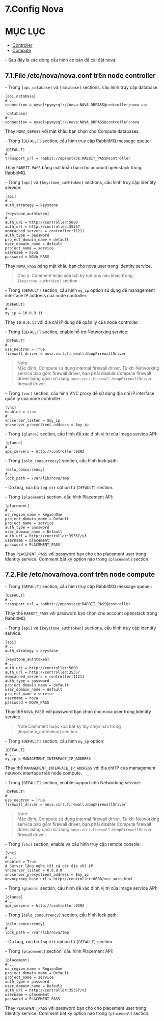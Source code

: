 # 7.Config Nova

# MỤC LỤC
- [Controller](#7.1)
- [Compute](#7.2)


\- Sau đây là các dòng cấu hình cơ bản để cài đặt nova.  

<a name="7.1"></a>
## 7.1.File /etc/nova/nova.conf trên node controller
\- Trong `[api_database]` và `[database]` sections, cấu hình truy cập database:  
```
[api_database]
# ...
connection = mysql+pymysql://nova:NOVA_DBPASS@controller/nova_api

[database]
# ...
connection = mysql+pymysql://nova:NOVA_DBPASS@controller/nova
```

Thay  `NOVA_DBPASS` với mật khẩu bạn chọn cho Compute databases.  

\- Trong `[DEFAULT]` section, cấu hình truy cập RabbitMQ message queue:  
```
[DEFAULT]
# ...
transport_url = rabbit://openstack:RABBIT_PASS@controller
```

Thay `RABBIT_PASS` bằng mật khẩu bạn cho account openstack trong RabbitMQ.  

\- Trong `[api]` và `[keystone_authtoken]` sections, cấu hình truy cập Identity service:  
```
[api]
# ...
auth_strategy = keystone

[keystone_authtoken]
# ...
auth_uri = http://controller:5000
auth_url = http://controller:35357
memcached_servers = controller:11211
auth_type = password
project_domain_name = default
user_domain_name = default
project_name = service
username = nova
password = NOVA_PASS
```

Thay `NOVA_PASS` bằng mật khẩu bạn cho nova user trong Identity service.  

>Chú ý: 
Comment hoặc xóa bất kỳ options nào khác trong `[keystone_authtoken]` section.

\- Trong `[DEFAULT]` section, cấu hình `my_ip` option sử dụng để management interface IP address của node controller:  
```
[DEFAULT]
# ...
my_ip = 10.0.0.11
```

Thay `10.0.0.11` với địa chỉ IP dùng để quản lý của node controller.  

\- Trong `[DEFAULT]` section, enable hỗ trợ Networking service:  
```
[DEFAULT]
# ...
use_neutron = True
firewall_driver = nova.virt.firewall.NoopFirewallDriver
```

>Note:  
Mặc định, Compute sử dụng internal firewall driver. Từ khi Networking service bao gồm firewall driver, bạn phải disable Compute firewall driver bằng cách sử dụng `nova.virt.firewall.NoopFirewallDriver` firewall driver.

\- Trong `[vnc]` section, cấu hình VNC proxy để sử dụng địa chỉ IP interface quản lý của node controller:  
```
[vnc]
enabled = true
# ...
vncserver_listen = $my_ip
vncserver_proxyclient_address = $my_ip
```

\- Trong `[glance]` section, cấu hình để xác định vị trí của Image service API:  
```
[glance]
# ...
api_servers = http://controller:9292
```

\- Trong `[oslo_concurrency]` section, cấu hình lock path:  
```
[oslo_concurrency]
# ...
lock_path = /var/lib/nova/tmp
```

\- Do bug, xóa bỏ `log_dir` option từ `[DEFAULT]` section.  

\- Trong `[placement]` section, cấu hình Placement API:  
```
[placement]
# ...
os_region_name = RegionOne
project_domain_name = Default
project_name = service
auth_type = password
user_domain_name = Default
auth_url = http://controller:35357/v3
username = placement
password = PLACEMENT_PASS
```

Thay `PLACEMENT_PASS` với password bạn cho cho placement user trong Identity service. Comment bất kỳ option nào trong `[placement]` section.

<a name="7.2"></a>
## 7.2.File /etc/nova/nova.conf trên node compute
\- Trong `[DEFAULT]` section, cấu hình truy cập RabbitMQ message queue :  
```
[DEFAULT]
# ...
transport_url = rabbit://openstack:RABBIT_PASS@controller
```

Thay thế `RABBIT_PASS` với password bạn chọn cho account openstack trong RabbitMQ.  

\- Trong `[api]` và `[keystone_authtoken]` sections, cấu hình truy cập Identity service:  
```
[api]
# ...
auth_strategy = keystone

[keystone_authtoken]
# ...
auth_uri = http://controller:5000
auth_url = http://controller:35357
memcached_servers = controller:11211
auth_type = password
project_domain_name = default
user_domain_name = default
project_name = service
username = nova
password = NOVA_PASS
```

Thay thế `NOVA_PAS`S với password bạn chọn cho nova user trong Identity service.  

>Note
Comment hoặc xóa bất kỳ tùy chọn nào trong [keystone_authtoken] section.  

\- Trong `[DEFAULT]` section, cấu hình `my_ip` option:  
```
[DEFAULT]
# ...
my_ip = MANAGEMENT_INTERFACE_IP_ADDRESS
```

Thay thế `MANAGEMENT_INTERFACE_IP_ADDRESS` với địa chỉ IP của management network interface trên node compute.  

\- Trong `[DEFAULT]` section, enable support cho Networking service:  
```
[DEFAULT]
# ...
use_neutron = True
firewall_driver = nova.virt.firewall.NoopFirewallDriver
```

>Note:  
Mặc định, Compute sử dụng internal firewall driver. Từ khi Networking service bao gồm firewall driver, bạn phải disable Compute firewall driver bằng cách sử dụng `nova.virt.firewall.NoopFirewallDriver` firewall driver.

\- Trong `[vnc]` section, enable và cấu hình truy cập remote console:  
```
[vnc]
# ...
enabled = True
# Server lằng nghe tất cả các địa chỉ IP
vncserver_listen = 0.0.0.0
vncserver_proxyclient_address = $my_ip
novncproxy_base_url = http://controller:6080/vnc_auto.html
```

\- Trong `[glance]` section, cấu hình để xác định vị trí của Image service API:  
```
[glance]
# ...
api_servers = http://controller:9292
```

\- Trong `[oslo_concurrency]` section, cấu hình lock path:  
```
[oslo_concurrency]
# ...
lock_path = /var/lib/nova/tmp
```

\- Do bug, xóa bỏ `log_dir` option từ `[DEFAULT]` section.  

\- Trong `[placement]` section, cấu hình Placement API:  
```
[placement]
# ...
os_region_name = RegionOne
project_domain_name = Default
project_name = service
auth_type = password
user_domain_name = Default
auth_url = http://controller:35357/v3
username = placement
password = PLACEMENT_PASS
```

Thay `PLACEMENT_PASS` với password bạn cho cho placement user trong Identity service. Comment bất kỳ option nào trong `[placement]` section.








